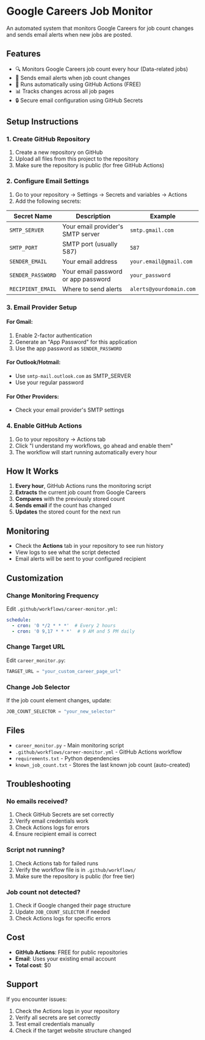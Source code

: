 # Google Careers Job Monitor

An automated system that monitors Google Careers for job count changes and sends email alerts when new jobs are posted.

## Features

- 🔍 Monitors Google Careers job count every hour (Data-related jobs)
- 📧 Sends email alerts when job count changes
- 🚀 Runs automatically using GitHub Actions (FREE)
- 📊 Tracks changes across all job pages
- 🔒 Secure email configuration using GitHub Secrets

## Setup Instructions

### 1. Create GitHub Repository

1. Create a new repository on GitHub
2. Upload all files from this project to the repository
3. Make sure the repository is public (for free GitHub Actions)

### 2. Configure Email Settings

1. Go to your repository → Settings → Secrets and variables → Actions
2. Add the following secrets:

| Secret Name | Description | Example |
|-------------|-------------|---------|
| `SMTP_SERVER` | Your email provider's SMTP server | `smtp.gmail.com` |
| `SMTP_PORT` | SMTP port (usually 587) | `587` |
| `SENDER_EMAIL` | Your email address | `your.email@gmail.com` |
| `SENDER_PASSWORD` | Your email password or app password | `your_password` |
| `RECIPIENT_EMAIL` | Where to send alerts | `alerts@yourdomain.com` |

### 3. Email Provider Setup

#### For Gmail:
1. Enable 2-factor authentication
2. Generate an "App Password" for this application
3. Use the app password as `SENDER_PASSWORD`

#### For Outlook/Hotmail:
- Use `smtp-mail.outlook.com` as SMTP_SERVER
- Use your regular password

#### For Other Providers:
- Check your email provider's SMTP settings

### 4. Enable GitHub Actions

1. Go to your repository → Actions tab
2. Click "I understand my workflows, go ahead and enable them"
3. The workflow will start running automatically every hour

## How It Works

1. **Every hour**, GitHub Actions runs the monitoring script
2. **Extracts** the current job count from Google Careers
3. **Compares** with the previously stored count
4. **Sends email** if the count has changed
5. **Updates** the stored count for the next run

## Monitoring

- Check the **Actions** tab in your repository to see run history
- View logs to see what the script detected
- Email alerts will be sent to your configured recipient

## Customization

### Change Monitoring Frequency
Edit `.github/workflows/career-monitor.yml`:
```yaml
schedule:
  - cron: '0 */2 * * *'  # Every 2 hours
  - cron: '0 9,17 * * *'  # 9 AM and 5 PM daily
```

### Change Target URL
Edit `career_monitor.py`:
```python
TARGET_URL = "your_custom_career_page_url"
```

### Change Job Selector
If the job count element changes, update:
```python
JOB_COUNT_SELECTOR = "your_new_selector"
```

## Files

- `career_monitor.py` - Main monitoring script
- `.github/workflows/career-monitor.yml` - GitHub Actions workflow
- `requirements.txt` - Python dependencies
- `known_job_count.txt` - Stores the last known job count (auto-created)

## Troubleshooting

### No emails received?
1. Check GitHub Secrets are set correctly
2. Verify email credentials work
3. Check Actions logs for errors
4. Ensure recipient email is correct

### Script not running?
1. Check Actions tab for failed runs
2. Verify the workflow file is in `.github/workflows/`
3. Make sure the repository is public (for free tier)

### Job count not detected?
1. Check if Google changed their page structure
2. Update `JOB_COUNT_SELECTOR` if needed
3. Check Actions logs for specific errors

## Cost

- **GitHub Actions**: FREE for public repositories
- **Email**: Uses your existing email account
- **Total cost**: $0

## Support

If you encounter issues:
1. Check the Actions logs in your repository
2. Verify all secrets are set correctly
3. Test email credentials manually
4. Check if the target website structure changed
